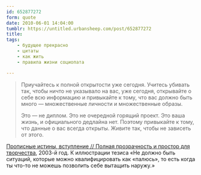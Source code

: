 ```yaml
---
id: 652877272
form: quote
date: 2010-06-01 14:04:00
tumblr: https://untitled.urbansheep.com/post/652877272
title: 
tags:
    - будущее прекрасно
    - цитаты
    - как жить
    - правила жизни социопата

---
```


<blockquote>
<p>Приучайтесь к полной открытости уже сегодня. Учитесь убивать так, чтобы ничто не указывало на вас, уже сегодня, открывайте о себе всю информацию и привыкайте к тому, что вас должно быть много — множественные личности и множественные образы.</p>

<p>Это — не диплом. Это не очередной горящий проект. Это ваша жизнь, и официального дедлайна нет. Поэтому привыкайте к тому, что данные о вас всегда открыты. Живите так, чтобы не зависеть от этого.</p>
</blockquote>

<a href="http://urbansheep.livejournal.com/730720.html">Прописные истины, вступление // Полная прозрачность и простор для творчества</a>, 2003-й год. К иллюстрации тезиса «Не должно быть ситуаций, которые можно квалифицировать как «палюсь», то есть когда ты что-то не можешь позволить себе вытащить наружу.»
